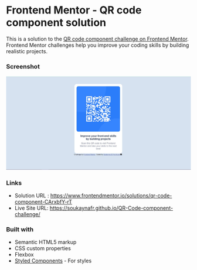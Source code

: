 # Frontend Mentor - QR code component solution

This is a solution to the [QR code component challenge on Frontend Mentor](https://www.frontendmentor.io/challenges/qr-code-component-iux_sIO_H). Frontend Mentor challenges help you improve your coding skills by building realistic projects. 


### Screenshot

![](./images/screenshot.jpg)


### Links
- Solution URL : https://www.frontendmentor.io/solutions/qr-code-component-CArxbfY-rT
- Live Site URL: https://soukaynafr.github.io/QR-Code-component-challenge/


### Built with

- Semantic HTML5 markup
- CSS custom properties
- Flexbox
- [Styled Components](https://styled-components.com/) - For styles


